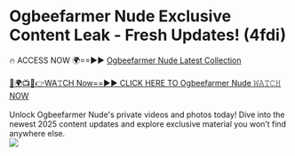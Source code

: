 # Ogbeefarmer Nude Exclusive Content Leak - Fresh Updates! (4fdi)

🔥 ACCESS NOW 🌍==►► <a href="https://tinyurl.com/yc657z5k" rel="nofollow">Ogbeefarmer Nude Latest Collection</a>
<br><br>
[🔴🌍📺📱👉WA𝚃CH Now==►► CLICK HERE TO Ogbeefarmer Nude 𝚆𝙰𝚃𝙲𝙷 NOW](https://tinyurl.com/yc657z5k)
<br><br>
Unlock Ogbeefarmer Nude's private videos and photos today! Dive into the newest 2025 content updates and explore exclusive material you won’t find anywhere else.
<br>
<a href="https://tinyurl.com/yc657z5k" rel="nofollow" data-target="animated-image.originalLink"><img src="https://camo.githubusercontent.com/8a4f000d20f83aca3bf7ec5f350d767afa0574a8a352519fd8cfa583a6f93a33/68747470733a2f2f692e696d6775722e636f6d2f644a486b345a712e676966" data-canonical-src="https://i.imgur.com/dJHk4Zq.gif" style="max-width: 100%; display: inline-block;" data-target="animated-image.originalImage"></a>
<br>
